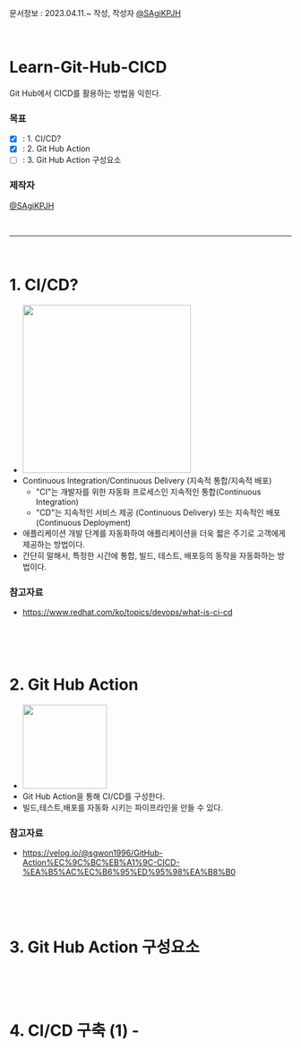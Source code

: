 문서정보 : 2023.04.11.~ 작성, 작성자 [@SAgiKPJH](https://github.com/SAgiKPJH)

<br>

# Learn-Git-Hub-CICD
Git Hub에서 CICD를 활용하는 방법을 익힌다.

### 목표
- [x] : 1. CI/CD?
- [x] : 2. Git Hub Action
- [ ] : 3. Git Hub Action 구성요소

### 제작자
[@SAgiKPJH](https://github.com/SAgiKPJH)

<br>

---

<br>

# 1. CI/CD?
- <img src="https://user-images.githubusercontent.com/66783849/231069040-c8d4b38e-c8a7-4db7-a2b0-55e5a3198539.png" width="300">  
- Continuous Integration/Continuous Delivery (지속적 통합/지속적 배포)
  - "CI"는 개발자를 위한 자동화 프로세스인 지속적인 통합(Continuous Integration)
  - "CD"는 지속적인 서비스 제공 (Continuous Delivery) 또는 지속적인 배포 (Continuous Deployment)
- 애플리케이션 개발 단계를 자동화하여 애플리케이션을 더욱 짧은 주기로 고객에게 제공하는 방법이다.
- 간단히 말해서, 특정한 시간에 통합, 빌드, 테스트, 배포등의 동작을 자동화하는 방법이다.

### 참고자료

- https://www.redhat.com/ko/topics/devops/what-is-ci-cd

<br><br><br>

# 2. Git Hub Action

- <img src="https://user-images.githubusercontent.com/66783849/231070276-58dbb733-7546-4456-86b7-ff98d6e0d56d.png" width="150">
- Git Hub Action을 통해 CI/CD를 구성한다.
- 빌드,테스트,배포를 자동화 시키는 파이프라인을 만들 수 있다.

### 참고자료
- https://velog.io/@sgwon1996/GitHub-Action%EC%9C%BC%EB%A1%9C-CICD-%EA%B5%AC%EC%B6%95%ED%95%98%EA%B8%B0

<br><br><br>

# 3. Git Hub Action 구성요소



<br><br><br>

# 4. CI/CD 구축 (1) - 
